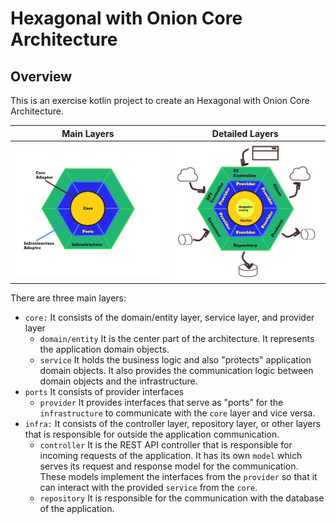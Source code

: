 # Hexagonal with Onion Core Architecture

## Overview

This is an exercise kotlin project to create an Hexagonal with Onion Core Architecture.

| Main Layers | Detailed Layers |
| --- | --- |
| ![Hexagonal](docs/hexagonal_with_onion_core_architecture.png) | ![Hexagonal](docs/hexagonal_with_onion_core_architecture_detailed.png) |


There are three main layers:

- `core:` It consists of the domain/entity layer, service layer, and provider layer
    - `domain/entity` It is the center part of the architecture. It represents the application domain objects.
    - `service` It holds the business logic and also "protects" application domain objects. It also provides the
      communication logic between domain objects and the infrastructure.
- `ports` It consists of provider interfaces
    - `provider` It provides interfaces that serve as "ports" for the `infrastructure` to communicate with the `core`
      layer and vice versa.
- `infra:` It consists of the controller layer, repository layer, or other layers that is responsible for outside the
  application communication.
    - `controller` It is the REST API controller that is responsible for incoming requests of the application. It has its
      own `model` which serves its request and response model for the communication. These models implement the
      interfaces from the `provider` so that it can interact with the provided `service` from the `core`.
    - `repository` It is responsible for the communication with the database of the application.